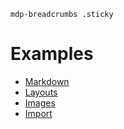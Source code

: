 `mdp-breadcrumbs .sticky`

# Examples

- [Markdown](markdown)
- [Layouts](layouts)
- [Images](images)
- [Import](import)
